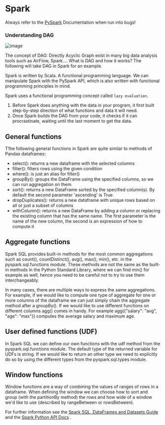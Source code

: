# Spark

Always refer to the [PySpark](http://spark.apache.org/docs/latest/api/python/) Documentation when run into bugs!

### Understanding DAG
![image](https://user-images.githubusercontent.com/56880104/142511395-9ad48035-b903-49a9-8bf3-f3fea9bbab38.png)


The concept of DAG: Directly Acyclic Graph exist in many big data analysis tools such as AirFlow, Spark.... What is DAG and how it works? The following will take DAG in Spark for an example. 

Spark is written by Scala. A functional programming language. We can manipulate Spark with the PySpark API, which is also written with functional programming principles in mind. 

Spark uses a functional programming concept called `lazy evaluation`. 

1. Before Spark does anything with the data in your program, it first built step-by-step direction of what functions and data it will need.  
2. Once Spark builds the DAG from your code, it checks if it can procrastinate, waiting until the last moment to get the data.


## General functions
T1he following general functions in Spark are quite similar to methods of Pandas dataframes:

- select(): returns a new dataframe with the selected columns
- filter(): filters rows using the given condition
- where(): is just an alias for filter()
- groupBy(): groups the DataFrame using the specified columns, so we can run aggregation on them
- sort(): returns a new DataFrame sorted by the specified column(s). By default the second parameter 'ascending' is True
- dropDuplicates(): returns a new dataframe with unique rows based on all or just a subset of columns
- withColumn(): returns a new DataFrame by adding a column or replacing the existing column that has the same name. The first parameter is the name of the new column, the second is an expression of how to compute it

## Aggregate functions
Spark SQL provides built-in methods for the most common aggregations such as count(), countDistinct(), avg(), max(), min(), etc. in the pyspark.sql.functions module. These methods are not the same as the built-in methods in the Python Standard Library, where we can find min() for example as well, hence you need to be careful not to try to use them interchangeably.

In many cases, there are multiple ways to express the same aggregations. For example, if we would like to compute one type of aggregate for one or more columns of the dataframe we can just simply chain the aggregate method after a groupBy(). If we would like to use different functions on different columns agg() comes in handy. For example agg({"salary": "avg", "age": "max"}) computes the average salary and maximum age.

## User defined functions (UDF)
In Spark SQL we can define our own functions with the udf method from the pyspark.sql.functions module. The default type of the returned variable for UDFs is string. If we would like to return an other type we need to explicitly do so by using the different types from the pyspark.sql.types module.

## Window functions
Window functions are a way of combining the values of ranges of rows in a dataframe. When defining the window we can choose how to sort and group (with the partitionBy method) the rows and how wide of a window we'd like to use (described by rangeBetween or rowsBetween).

For further information see the [Spark SQL, DataFrames and Datasets Guide](https://spark.apache.org/docs/latest/sql-programming-guide.html) and the [Spark Python API Docs](https://spark.apache.org/docs/latest/api/python/index.html) .
